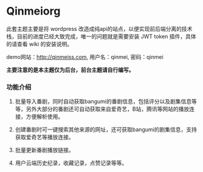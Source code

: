 # Qinmeiorg

此套主题主要是将 wordpress 改造成纯api的站点，以便实现前后端分离的技术栈，目前的进度已经大致完成，唯一的问题就是需要安装 JWT token 插件，具体的请查看 wiki 的安装说明。

demo网站：http://qinmeiss.com,  用户名：qinmei,  密码：qinmei

**主要注意的是本主题仅为后台，前台主题请自行编写。**

### 功能介绍

1. 批量导入番剧，同时自动获取bangumi的番剧信息，包括评分以及剧集信息等等，另外大部分的番剧还可自动获取来自爱奇艺，B站，腾讯等网站的播放连接，方便解析使用。

2. 创建番剧时可一键搜索其他来源的网址，还可获取bangumi的剧集信息，支持获取爱奇艺等播放连接。

3. 批量更新番剧播放链接。

4. 用户云端历史纪录，收藏记录，点赞记录等等。
